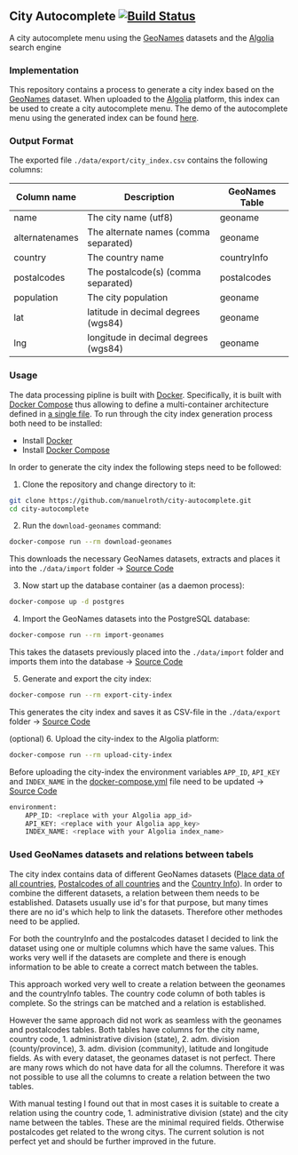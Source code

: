 ## City Autocomplete [![Build Status](https://travis-ci.org/manuelroth/city-autocomplete.svg?branch=master)](https://travis-ci.org/manuelroth/city-autocomplete)
A city autocomplete menu using the [GeoNames](http://www.geonames.org/) datasets and the [Algolia](https://www.algolia.com/) search engine

### Implementation

This repository contains a process to generate a city index based on the [GeoNames](http://www.geonames.org/) dataset. When uploaded to the [Algolia](https://www.algolia.com/) platform, this index can be used to create a city autocomplete menu. The demo of the autocomplete menu using the generated index can be found [here](https://manuelroth.github.io/city-autocomplete/).

### Output Format

The exported file `./data/export/city_index.csv` contains the following columns:

| Column name    | Description                           | GeoNames Table |
|----------------|---------------------------------------|----------------|
| name           | The city name (utf8)                  | geoname        |
| alternatenames | The alternate names (comma separated) | geoname        |
| country        | The country name                      | countryInfo    |
| postalcodes    | The postalcode(s) (comma separated)   | postalcodes    |
| population     | The city population                   | geoname        |
| lat            | latitude in decimal degrees (wgs84)   | geoname        |
| lng            | longitude in decimal degrees (wgs84)  | geoname        |

### Usage
The data processing pipline is built with [Docker](https://www.docker.com/). Specifically, it is built with [Docker Compose](https://docs.docker.com/compose/) thus allowing to define a multi-container architecture defined in [a single file](https://github.com/manuelroth/city-autocomplete/blob/master/docker-compose.yml). To run through the city index generation process both need to be installed:

- Install [Docker](https://docs.docker.com/engine/installation/)
- Install [Docker Compose](https://docs.docker.com/compose/install/)

In order to generate the city index the following steps need to be followed:

1. Clone the repository and change directory to it:

```bash
git clone https://github.com/manuelroth/city-autocomplete.git
cd city-autocomplete
```

2. Run the `download-geonames` command:

```bash
docker-compose run --rm download-geonames
```

This downloads the necessary GeoNames datasets, extracts and places it into the `./data/import` folder -> [Source Code](https://github.com/manuelroth/city-autocomplete/blob/master/src/download-geonames/download_geonames.sh)

3. Now start up the database container (as a daemon process):

```bash
docker-compose up -d postgres
```

4. Import the GeoNames datasets into the PostgreSQL database:

```bash
docker-compose run --rm import-geonames
```

This takes the datasets previously placed into the `./data/import` folder and imports them into the database -> [Source Code](https://github.com/manuelroth/city-autocomplete/blob/master/src/import-geonames/import_geonames.sql)

5. Generate and export the city index:

```bash
docker-compose run --rm export-city-index
```

This generates the city index and saves it as CSV-file in the `./data/export` folder -> [Source Code](https://github.com/manuelroth/city-autocomplete/blob/master/src/export-city-index/export_city_index.sql)

(optional) 6. Upload the city-index to the Algolia platform:

```bash
docker-compose run --rm upload-city-index
```

Before uploading the city-index the environment variables `APP_ID`, `API_KEY` and `INDEX_NAME` in the [docker-compose.yml](https://github.com/manuelroth/city-autocomplete/blob/master/docker-compose.yml#L30) file need to be updated -> [Source Code](https://github.com/manuelroth/city-autocomplete/blob/master/src/upload-city-index/Dockerfile)

```bash
environment:
    APP_ID: <replace with your Algolia app_id>
    API_KEY: <replace with your Algolia app_key>
    INDEX_NAME: <replace with your Algolia index_name>
```
### Used GeoNames datasets and relations between tabels

The city index contains data of different GeoNames datasets ([Place data of all countries](http://download.geonames.org/export/dump/allCountries.zip), [Postalcodes of all countries](http://download.geonames.org/export/zip/allCountries.zip) and the [Country Info](http://download.geonames.org/export/dump/countryInfo.txt)). In order to combine the different datasets, a relation between them needs to be established. Datasets usually use id's for that purpose, but many times there are no id's which help to link the datasets. Therefore other methodes need to be applied.

For both the countryInfo and the postalcodes dataset I decided to link the dataset using one or multiple columns which have the same values. This works very well if the datasets are complete and there is enough information to be able to create a correct match between the tables.

This approach worked very well to create a relation between the geonames and the countryInfo tables. The country code column of both tables is complete. So the strings can be matched and a relation is established.

However the same approach did not work as seamless with the geonames and postalcodes tables. Both tables have columns for the city name, country code, 1. administrative division (state), 2. adm. division (county/province), 3. adm. division (community), latitude and longitude fields. As with every dataset, the geonames dataset is not perfect. There are many rows which do not have data for all the columns. Therefore it was not possible to use all the columns to create a relation between the two tables.

With manual testing I found out that in most cases it is suitable to create a relation using the country code, 1. administrative division (state) and the city name between the tables. These are the minimal required fields. Otherwise postalcodes get related to the wrong citys. The current solution is not perfect yet and should be further improved in the future.
